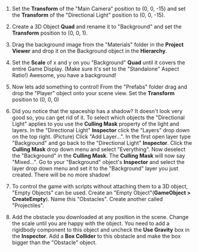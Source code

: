1. Set the **Transform** of the "Main Camera" position to (0, 0, -15) and set the **Transform** of the "Directional Light" position to (0, 0, -15).

2. Create a 3D Object **Quad** and rename it to "Background" and set the **Transform** position to (0, 0, 1).

3. Drag the background image from the "Materials" folder in the **Project Viewer** and drop it on the Background object in the **Hierarchy**. 

4. Set the **Scale** of x and y on you "Background" **Quad** until it covers the entire Game Display. (Make sure it's set to the "Standalone" Aspect Ratio!) Awesome, you have a background!

5. Now lets add something to control! From the "Prefabs" folder drag and drop the "Player" object onto your scene view. Set the **Transform** position to (0, 0, 0)

6. Did you notice that the spaceship has a shadow? It doesn't look very good so, you can get rid of it. To select which objects the "Directional Light" applies to you use the **Culling Mask** property of the light and layers. In the "Directional Light" **Inspector** click the "Layers" drop down on the top right.
(Picture)
Click "Add Layer...". In the first open layer type "Background" and go back to the "Directional Light" **Inspector**. Click the **Culling Mask** drop down menu and select "Everything". Now deselect the "Background" in the **Culling Mask**. The **Culling Mask** will now say "Mixed...". Go to your "Background" object's **Inspector** and select the layer drop down menu and set it to the "Background" layer you just created. There will be no more shadow!

7. To control the game with scripts without attaching them to a 3D object, "Empty Objects" can be used. Create an "Empty Object"(**GameObject > CreateEmpty**). Name this "Obstacles". Create another called "Projectiles".

8. Add the obstacle you downloaded at any position in the scene. Change the scale until you are happy with the object. You need to add a rigidbody component to this object and uncheck the **Use Gravity** box in the **Inspector**. Add a **Box Collider** to this obstacle and make the box bigger than the "Obstacle" object.  